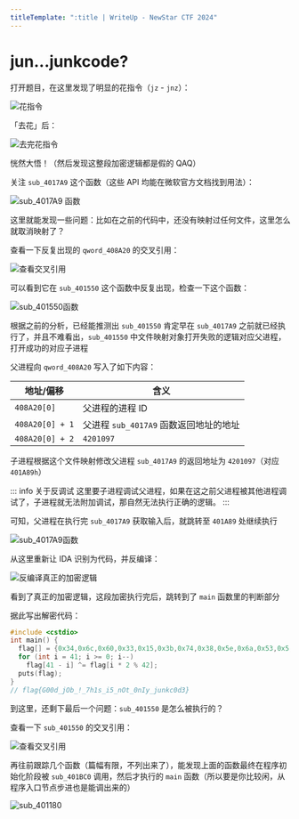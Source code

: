 ```yaml
---
titleTemplate: ":title | WriteUp - NewStar CTF 2024"
---
```


# jun...junkcode?

打开题目，在这里发现了明显的花指令（`jz` - `jnz`）：

![花指令](/assets/images/wp/2024/week5/junkcode_1.png)

「去花」后：

![去完花指令](/assets/images/wp/2024/week5/junkcode_2.png)

恍然大悟！（然后发现这整段加密逻辑都是假的 QAQ）

关注 `sub_4017A9` 这个函数<span data-desc>（这些 API 均能在微软官方文档找到用法）</span>：

![sub_4017A9 函数](/assets/images/wp/2024/week5/junkcode_3.png)

这里就能发现一些问题：比如在之前的代码中，还没有映射过任何文件，这里怎么就取消映射了？

查看一下反复出现的 `qword_408A20` 的交叉引用：

![查看交叉引用](/assets/images/wp/2024/week5/junkcode_4.png)

可以看到它在 `sub_401550` 这个函数中反复出现，检查一下这个函数：

![sub_401550函数](/assets/images/wp/2024/week5/junkcode_5.png)

根据之前的分析，已经能推测出 `sub_401550` 肯定早在 `sub_4017A9` 之前就已经执行了，并且不难看出，`sub_401550` 中文件映射对象打开失败的逻辑对应父进程，打开成功的对应子进程

父进程向 `qword_408A20` 写入了如下内容：

| 地址/偏移       | 含义                                   |
| --------------- | -------------------------------------- |
| `408A20[0]`     | 父进程的进程 ID                        |
| `408A20[0] + 1` | 父进程 `sub_4017A9` 函数返回地址的地址 |
| `408A20[0] + 2` | `4201097`                              |

子进程根据这个文件映射修改父进程 `sub_4017A9` 的返回地址为 `4201097`（对应 `401A89h`）

::: info 关于反调试
这里要子进程调试父进程，如果在这之前父进程被其他进程调试了，子进程就无法附加调试，那自然无法执行正确的逻辑。
:::

可知，父进程在执行完 `sub_4017A9` 获取输入后，就跳转至 `401A89` 处继续执行

![sub_4017A9函数](/assets/images/wp/2024/week5/junkcode_6.png)

从这里重新让 IDA 识别为代码，并反编译：

![反编译真正的加密逻辑](/assets/images/wp/2024/week5/junkcode_7.png)

看到了真正的加密逻辑，这段加密执行完后，跳转到了 `main` 函数里的判断部分

据此写出解密代码：

```c
#include <cstdio>
int main() {
  flag[] = {0x34,0x6c,0x60,0x33,0x15,0x3b,0x74,0x38,0x5e,0x6a,0x53,0x5,0x31,0x1c,0x43,0x35,0x53,0x58,0x4a,0x12,0x39,0x3b,0x35,0x5e,0x3a,0x21,0x8,0x1b,0x44,0,0x7c,0x26,0x6e,0x5d,0x54,0xc,0x1,0x7,0,0x1f,0x52,0x1b}
  for (int i = 41; i >= 0; i--)
    flag[41 - i] ^= flag[i * 2 % 42];
  puts(flag);
}
// flag{G00d_jOb_!_7h1s_i5_nOt_0nIy_junkc0d3}
```

到这里，还剩下最后一个问题：`sub_401550` 是怎么被执行的？

查看一下 `sub_401550` 的交叉引用：

![查看交叉引用](/assets/images/wp/2024/week5/junkcode_8.png)

再往前跟踪几个函数<span data-desc>（篇幅有限，不列出来了）</span>，能发现上面的函数最终在程序初始化阶段被 `sub_401BC0` 调用，然后才执行的 `main` 函数<span data-desc>（所以要是你比较闲，从程序入口节点步进也是能调出来的）</span>

![sub_401180](/assets/images/wp/2024/week5/junkcode_9.png)
